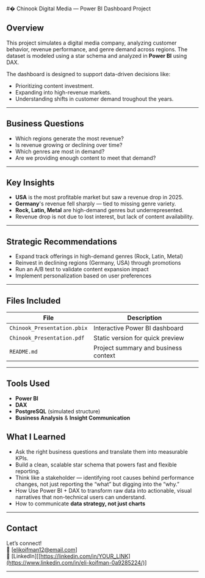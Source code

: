 #� Chinook Digital Media — Power BI Dashboard Project

## Overview
This project simulates a digital media company, analyzing customer behavior, revenue performance, and genre demand across regions. 
The dataset is modeled using a star schema and analyzed in **Power BI** using DAX.

The dashboard is designed to support data-driven decisions like:
- Prioritizing content investment.
- Expanding into high-revenue markets.
- Understanding shifts in customer demand troughout the years.

---

## Business Questions
-  Which regions generate the most revenue?
-  Is revenue growing or declining over time?
-  Which genres are most in demand?
-  Are we providing enough content to meet that demand?

---

## Key Insights
- **USA** is the most profitable market but saw a revenue drop in 2025.
- **Germany**'s revenue fell sharply — tied to missing genre variety.
- **Rock, Latin, Metal** are high-demand genres but underrepresented.
- Revenue drop is not due to lost interest, but lack of content availability.

---

## Strategic Recommendations
- Expand track offerings in high-demand genres (Rock, Latin, Metal)
- Reinvest in declining regions (Germany, USA) through promotions
- Run an A/B test to validate content expansion impact
- Implement personalization based on user preferences

---

## Files Included
| File                          | Description                              |
|-------------------------------|------------------------------------------|
| `Chinook_Presentation.pbix`   | Interactive Power BI dashboard           |
| `Chinook_Presentation.pdf`    | Static version for quick preview         |
| `README.md`                   | Project summary and business context     |

---

## Tools Used
- **Power BI**
- **DAX**
- **PostgreSQL** (simulated structure)
- **Business Analysis** & **Insight Communication**


## What I Learned
- Ask the right business questions and translate them into measurable KPIs.
- Build a clean, scalable star schema that powers fast and flexible reporting.
- Think like a stakeholder — identifying root causes behind performance changes, not just reporting the “what” but digging into the “why.”
- How Use Power BI + DAX to transform raw data into actionable, visual narratives that non-technical users can understand.
- How to communicate **data strategy, not just charts**

---

## Contact
Let’s connect!  
📧 [elikoifman12@email.com]  
🔗 [LinkedIn][[https://linkedin.com/in/YOUR_LINK](https://www.linkedin.com/in/eli-koifman-0a9285224/)]

---

